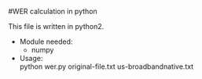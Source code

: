 #WER calculation in python

This file is written in python2.  

- Module needed:   
    - numpy  
- Usage:  
python wer.py original-file.txt us-broadbandnative.txt  

